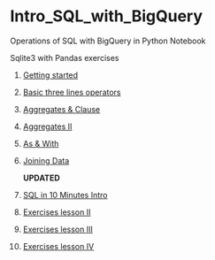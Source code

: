 # Intro_SQL_with_BigQuery
Operations of SQL with BigQuery in Python Notebook

Sqlite3 with Pandas exercises
1. [Getting started](https://github.com/xlyue92/Intro_SQL_with_BigQuery/blob/master/SQL%20with%20Bigquery.ipynb)

2. [Basic three lines operators](https://github.com/xlyue92/Intro_SQL_with_BigQuery/blob/master/select%20%26%20from%20%26%20where.ipynb)

3. [Aggregates & Clause](https://github.com/xlyue92/Intro_SQL_with_BigQuery/blob/master/Aggregates%20%26%20Clause.ipynb)

4. [Aggregates II](https://github.com/xlyue92/Intro_SQL_with_BigQuery/blob/master/Aggregates%20II.ipynb)

5. [As & With](https://github.com/xlyue92/Intro_SQL_with_BigQuery/blob/master/As%20%26%20With.ipynb)

6. [Joining Data](https://github.com/xlyue92/Intro_SQL_with_BigQuery/blob/master/Joining%20Data.ipynb)

    **UPDATED**
7. [SQL in 10 Minutes Intro](https://github.com/xlyue92/Intro_SQL_with_BigQuery/blob/master/SQL%20in%2010%20Minutes/sql%20in%2010%20minutes.ipynb)

8. [Exercises lesson II](https://github.com/xlyue92/Intro_SQL_with_BigQuery/blob/master/SQL%20in%2010%20Minutes/Lesson%20II.ipynb)

9. [Exercises lesson III](https://github.com/xlyue92/Intro_SQL_with_BigQuery/blob/master/SQL%20in%2010%20Minutes/Lesson%20III.ipynb)

10. [Exercises lesson IV](https://github.com/xlyue92/Intro_SQL_with_BigQuery/blob/master/SQL%20in%2010%20Minutes/Lesson%20IV.ipynb)
